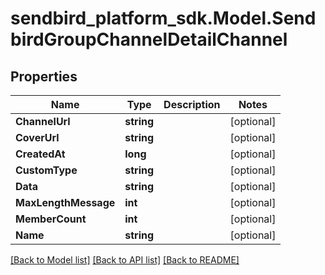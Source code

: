 
# sendbird_platform_sdk.Model.SendbirdGroupChannelDetailChannel

## Properties

Name | Type | Description | Notes
------------ | ------------- | ------------- | -------------
**ChannelUrl** | **string** |  | [optional] 
**CoverUrl** | **string** |  | [optional] 
**CreatedAt** | **long** |  | [optional] 
**CustomType** | **string** |  | [optional] 
**Data** | **string** |  | [optional] 
**MaxLengthMessage** | **int** |  | [optional] 
**MemberCount** | **int** |  | [optional] 
**Name** | **string** |  | [optional] 

[[Back to Model list]](../README.md#documentation-for-models)
[[Back to API list]](../README.md#documentation-for-api-endpoints)
[[Back to README]](../README.md)


